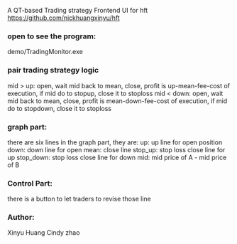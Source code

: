 A QT-based Trading strategy Frontend UI for hft https://github.com/nickhuangxinyu/hft

### open to see the program:
demo/TradingMonitor.exe


### pair trading strategy logic

mid > up: open, wait mid back to mean, close, profit is up-mean-fee-cost of execution, if mid do to stopup, close it to stoploss
mid < down: open, wait mid back to mean, close, profit is mean-down-fee-cost of execution, if mid do to stopdown, close it to stoploss

### graph part:

there are six lines in the graph part, they are:
up: up line for open position
down: down line for open
mean: close line
stop_up: stop loss close line for up
stop_down: stop loss close line for down
mid: mid price of A - mid price of B

### Control Part:
there is a button to let traders to revise those line

### Author:

Xinyu Huang
Cindy zhao
